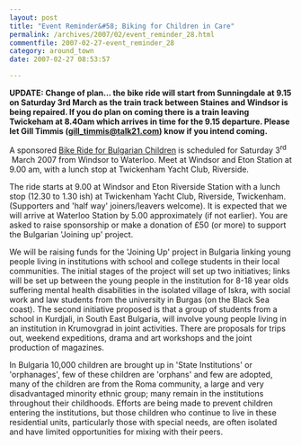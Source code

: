 ```yaml
---
layout: post
title: "Event Reminder&#58; Biking for Children in Care"
permalink: /archives/2007/02/event_reminder_28.html
commentfile: 2007-02-27-event_reminder_28
category: around_town
date: 2007-02-27 08:53:57

---
```


<strong>UPDATE: Change of plan... the bike ride will start from Sunningdale at 9.15 on Saturday 3rd March as the train track between Staines and Windsor is being repaired. If you do plan on coming there is a train leaving Twickeham at 8.40am which arrives in time for the 9.15 departure. Please let Gill Timmis ([gill\_timmis@talk21.com](mailto:gill_timmis@talk21.com)) know if you intend coming.</strong>

A sponsored [Bike Ride for Bulgarian Children](https://stmargarets.london/event/Tour/200702270252) is scheduled for Saturday 3<sup>rd</sup>  March 2007 from Windsor to Waterloo. Meet at Windsor and Eton Station at 9.00 am, with a lunch stop at Twickenham Yacht Club, Riverside.

The ride starts at 9.00 at Windsor and Eton Riverside Station with a lunch stop (12.30 to 1.30 ish) at Twickenham Yacht Club, Riverside, Twickenham. (Supporters and 'half way' joiners/leavers welcome). It is expected that we will arrive at Waterloo Station by 5.00 approximately (if not earlier). You are asked to raise sponsorship or make a donation of £50 (or more) to support the Bulgarian 'Joining up' project.

We will be raising funds for the 'Joining Up' project in Bulgaria linking young people living in institutions with school and college students in their local communities. The initial stages of the project will set up two initiatives; links will be set up between the young people in the institution for 8-18 year olds suffering mental health disabilities in the isolated village of Iskra, with social work and law students from the university in Burgas (on the Black Sea coast). The second initiative proposed is that a group of students from a school in Kurdjali, in South East Bulgaria, will involve young people living in an institution in Krumovgrad in joint activities. There are proposals for trips out, weekend expeditions, drama and art workshops and the joint production of magazines.

In Bulgaria 10,000 children are brought up in 'State Institutions' or 'orphanages', few of these children are 'orphans' and few are adopted, many of the children are from the Roma community, a large and very disadvantaged minority ethnic group; many remain in the institutions throughout their childhoods. Efforts are being made to prevent children entering the institutions, but those children who continue to live in these residential units, particularly those with special needs, are often isolated and have limited opportunities for mixing with their peers.
